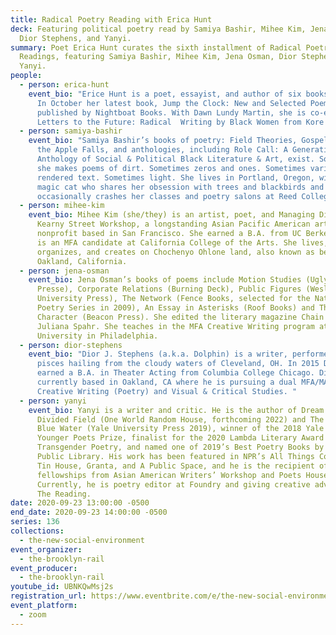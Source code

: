 ```yaml
---
title: Radical Poetry Reading with Erica Hunt
deck: Featuring political poetry read by Samiya Bashir, Mihee Kim, Jena Osman,
  Dior Stephens, and Yanyi.
summary: Poet Erica Hunt curates the sixth installment of Radical Poetry
  Readings, featuring Samiya Bashir, Mihee Kim, Jena Osman, Dior Stephens, and
  Yanyi.
people:
  - person: erica-hunt
    event_bio: "Erice Hunt is a poet, essayist, and author of six books of poetry.
      In October her latest book, Jump the Clock: New and Selected Poems will be
      published by Nightboat Books. With Dawn Lundy Martin, she is co-editor of
      Letters to the Future: Radical  Writing by Black Women from Kore Press.  "
  - person: samiya-bashir
    event_bio: "Samiya Bashir’s books of poetry: Field Theories, Gospel, and Where
      the Apple Falls, and anthologies, including Role Call: A Generational
      Anthology of Social & Political Black Literature & Art, exist. Sometimes
      she makes poems of dirt. Sometimes zeros and ones. Sometimes variously
      rendered text. Sometimes light. She lives in Portland, Oregon, with a
      magic cat who shares her obsession with trees and blackbirds and
      occasionally crashes her classes and poetry salons at Reed College."
  - person: mihee-kim
    event_bio: Mihee Kim (she/they) is an artist, poet, and Managing Director of
      Kearny Street Workshop, a longstanding Asian Pacific American arts
      nonprofit based in San Francisco. She earned a B.A. from UC Berkeley and
      is an MFA candidate at California College of the Arts. She lives,
      organizes, and creates on Chochenyo Ohlone land, also known as beloved
      Oakland, California.
  - person: jena-osman
    event_bio: Jena Osman’s books of poems include Motion Studies (Ugly Duckling
      Presse), Corporate Relations (Burning Deck), Public Figures (Wesleyan
      University Press), The Network (Fence Books, selected for the National
      Poetry Series in 2009), An Essay in Asterisks (Roof Books) and The
      Character (Beacon Press). She edited the literary magazine Chain with
      Juliana Spahr. She teaches in the MFA Creative Writing program at Temple
      University in Philadelphia.
  - person: dior-stephens
    event_bio: "Dior J. Stephens (a.k.a. Dolphin) is a writer, performer, and pure
      pisces hailing from the cloudy waters of Cleveland, OH. In 2015 Dior
      earned a B.A. in Theater Acting from Columbia College Chicago. Dior is
      currently based in Oakland, CA where he is pursuing a dual MFA/MA in
      Creative Writing (Poetry) and Visual & Critical Studies. "
  - person: yanyi
    event_bio: Yanyi is a writer and critic. He is the author of Dream of the
      Divided Field (One World Random House, forthcoming 2022) and The Year of
      Blue Water (Yale University Press 2019), winner of the 2018 Yale Series of
      Younger Poets Prize, finalist for the 2020 Lambda Literary Award in
      Transgender Poetry, and named one of 2019’s Best Poetry Books by New York
      Public Library. His work has been featured in NPR’s All Things Considered,
      Tin House, Granta, and A Public Space, and he is the recipient of
      fellowships from Asian American Writers’ Workshop and Poets House.
      Currently, he is poetry editor at Foundry and giving creative advice at
      The Reading.
date: 2020-09-23 13:00:00 -0500
end_date: 2020-09-23 14:00:00 -0500
series: 136
collections:
  - the-new-social-environment
event_organizer:
  - the-brooklyn-rail
event_producer:
  - the-brooklyn-rail
youtube_id: UBNKQwMsj2s
registration_url: https://www.eventbrite.com/e/the-new-social-environment-136-radical-poetry-with-erica-hunt-tickets-121562345247
event_platform:
  - zoom
---
```

